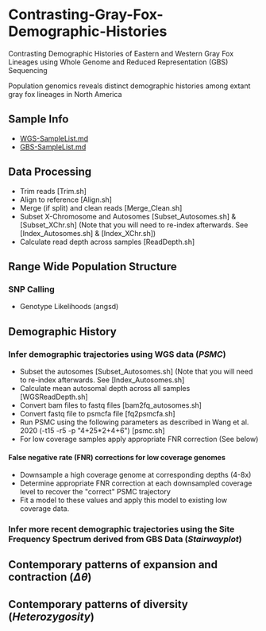 # Contrasting-Gray-Fox-Demographic-Histories
Contrasting Demographic Histories of Eastern and Western Gray Fox Lineages using Whole Genome and Reduced Representation (GBS) Sequencing

Population genomics reveals distinct demographic histories among extant gray fox lineages in North America
## **Sample Info**
* [WGS-SampleList.md](https://github.com/squisquater/Contrasting-Gray-Fox-Demographic-Histories/blob/main/WGS-SampleList.md)
* [GBS-SampleList.md](https://github.com/squisquater/Contrasting-Gray-Fox-Demographic-Histories/blob/main/GBS-SampleList.md)

## **Data Processing**
* Trim reads [Trim.sh]
* Align to reference [Align.sh]
* Merge (if split) and clean reads [Merge_Clean.sh]
* Subset X-Chromosome and Autosomes [Subset_Autosomes.sh] & [Subset_XChr.sh] (Note that you will need to re-index afterwards. See [Index_Autosomes.sh] & [Index_XChr.sh])
* Calculate read depth across samples [ReadDepth.sh]

## Range Wide Population Structure

### SNP Calling
* Genotype Likelihoods (angsd)

## Demographic History

### Infer demographic trajectories using WGS data (*PSMC*)
* Subset the autosomes [Subset_Autosomes.sh] (Note that you will need to re-index afterwards. See [Index_Autosomes.sh]
* Calculate mean autosomal depth across all samples [WGSReadDepth.sh]
* Convert bam files to fastq files [bam2fq_autosomes.sh]
* Convert fastq file to psmcfa file [fq2psmcfa.sh]
* Run PSMC using the following parameters as described in Wang et al. 2020 (-t15 -r5 -p "4+25*2+4+6") [psmc.sh]
* For low coverage samples apply appropriate FNR correction (See below)

#### False negative rate (FNR) corrections for low coverage genomes
* Downsample a high coverage genome at corresponding depths (4-8x)
* Determine appropriate FNR correction at each downsampled coverage level to recover the "correct" PSMC trajectory
* Fit a model to these values and apply this model to existing low coverage data. 

### Infer more recent demographic trajectories using the Site Frequency Spectrum derived from GBS Data (*Stairwayplot*)


## Contemporary patterns of expansion and contraction (*Δθ*)

## Contemporary patterns of diversity (*Heterozygosity*)


